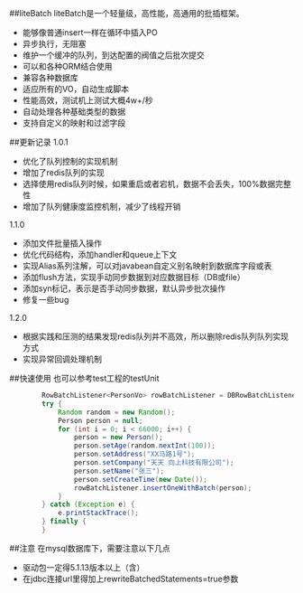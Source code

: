 
##liteBatch
liteBatch是一个轻量级，高性能，高通用的批插框架。

* 能够像普通insert一样在循环中插入PO
* 异步执行，无阻塞
* 维护一个缓冲的队列，到达配置的阀值之后批次提交
* 可以和各种ORM结合使用
* 兼容各种数据库
* 适应所有的VO，自动生成脚本
* 性能高效，测试机上测试大概4w+/秒
* 自动处理各种基础类型的数据
* 支持自定义的映射和过滤字段

##更新记录
1.0.1

* 优化了队列控制的实现机制
* 增加了redis队列的实现
* 选择使用redis队列时候，如果重启或者宕机，数据不会丢失，100%数据完整性
* 增加了队列健康度监控机制，减少了线程开销

1.1.0

* 添加文件批量插入操作
* 优化代码结构，添加handler和queue上下文
* 实现Alias系列注解，可以对javabean自定义别名映射到数据库字段或表
* 添加flush方法，实现手动同步数据到对应数据目标（DB或file）
* 添加syn标记，表示是否手动同步数据，默认异步批次操作
* 修复一些bug

1.2.0

* 根据实践和压测的结果发现redis队列并不高效，所以删除redis队列队列实现方式
* 实现异常回调处理机制


##快速使用
也可以参考test工程的testUnit

```java
		RowBatchListener<PersonVo> rowBatchListener = DBRowBatchListenerBuilder.buildMemoryRowBatchListener(jdbcTemplate, 5000, PersonVo.class);
		try {
			Random random = new Random();
			Person person = null;
			for (int i = 0; i < 66000; i++) {
				person = new Person();
				person.setAge(random.nextInt(100));
				person.setAddress("XX马路1号");
				person.setCompany("天天 向上科技有限公司");
				person.setName("张三");
				person.setCreateTime(new Date());
				rowBatchListener.insertOneWithBatch(person);
			}
		} catch (Exception e) {
			e.printStackTrace();
		} finally {
		}
```

##注意
在mysql数据库下，需要注意以下几点

* 驱动包一定得5.1.13版本以上（含）
* 在jdbc连接url里得加上rewriteBatchedStatements=true参数